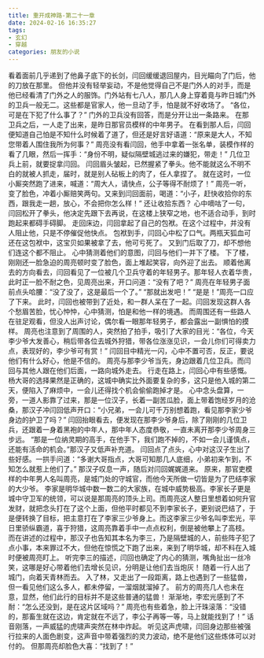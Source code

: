 ```yaml
---
title: 重开成神路-第二十一章
date: 2024-02-16 16:35:27
tags:
- 玄幻
- 穿越
categories: 朋友的小说
---
```

看着面前几乎递到了他鼻子底下的长剑，闫回缓缓退回屋内，目光瞄向了门后，他的刀放在那里。
但他并没有轻举妄动，不是他觉得自己不是门外人的对手，而是他已经看清了门外之人的服饰。门外站有七八人，那几人身上穿着竟与昨日城门外的卫兵一般无二。这些都是官家人，他一旦动了手，怕是就不好收场了。
“各位，可是在下犯了什么事了？”
门外的卫兵没有回答，而是分开让出一条路来。
在那卫兵之后，一人走了出来，是昨日那官员模样的中年男子。
在看到那人后，闫回便知道自己怕是不知什么时候着了道了，但还是好言好语道：“原来是大人，不知您带着人围住我所为何事？”
周亮没有看闫回，他手中拿着一张名单，装模作样的看了几眼，然后一挥手：“身份不明，疑似隔壁城逃过来的嫌犯，带走！”
几位卫兵上前，就要捉拿闫回。
闫回眉头皱起，已然握紧了拳头。他不能就这么不明不白的就被人抓走，届时，就是别人砧板上的肉了，任人拿捏了。
就在这时，一位小厮突然跑了进来，喊道：“周大人，请快点，公子等得不耐烦了！”
周亮一听，变了脸色，冲着小厮赔笑两句。又来到闫回面前，喝道：“小子，赶快收拾你的东西，跟我走一趟，放心，不会把你怎么样！”
还让收拾东西？
心中嘀咕了一句，闫回松开了拳头，他决定先跟下去再说，在这楼上狭窄之地，也不适合动手，到时跑起来都碍手碍脚。
走回床边，闫回拿起了自己的包袱。在这个过程中，并没有人阻止他，只是不停催促他快点。
包袱到手，闫回心中松了口气。两瓶天狐血可还在这包袱中，这宝贝如果被拿了去，他可亏死了。
又到门后取了刀，却不想他们连这个都不阻止。
心中猜测着他们的意图，闫回与他们一并下了楼。
下了楼，刚刚还一脸急迫的周亮顿时变了脸色，面上堆起笑容，向外迎了出去。
顺着他离去的方向看去，闫回看见了一位被几个卫兵守着的年轻男子。那年轻人衣着华贵，此时正一脸不耐之色，见周亮出来，开口问道：“没有了吧？”
周亮在年轻男子面前点头哈腰：“没了没了，这是最后一个了。”
“那就出发吧！”
“是是！”周亮一口应了下来。
此时，闫回也被带到了近处，和一群人呆在了一起。闫回发现这群人各个愁眉苦脸，忧心忡忡，心中猜测，怕是和他一样的境遇。
而周围还有一些路人在驻足观看，但没人出声讨论，偶尔看一眼那年轻男子，都会露出一副惧怕的摸样。
周亮也注意到了周围的人，突然拍了拍手，吸引了大家的目光：“各位，今天李少爷大发善心，稍后带各位去城外狩猎，带各位涨涨见识，一会儿你们可得卖力点，表现好的，李少爷可有赏！”
闫回目中精光一闪，心中不置可否，反正，要说他们有什么好心，他是不信的。
周亮与那李少爷当先，身边跟着几位卫兵。而闫回与其他人跟在他们后面，一路向城外走去。
行走在路上，闫回心中有些感慨。杨大哥的选择果然是正确的，这城中确实比外面要复杂的多，这只是他入城的第二天，便陷入了麻烦中，一会儿还得找个机会偷偷跑掉才是。
心中念头盘算，一旁，一道人影靠了过来，那是一位汉子，长着一副苦瓜脸，面上带着饱经岁月的沧桑，那汉子冲闫回低声开口：“小兄弟，一会儿可千万别想着跑，看见那李家少爷身边的护卫了吗？”
闫回抬眼看去，便发现在那李少爷身后，除了刚刚的几位卫兵，还跟着一身着黑袍的中年人，那中年人态度恭敬，一直未离开那李少爷周身三步远。
“那是一位纳灵期的高手，在他手下，我们跑不掉的，不如一会儿谨慎点，还能有活命的机会。”那汉子又低声补充道。
闫回点了点头，心中对这汉子生出了些好感。一拱手问道：“多谢大哥指点，大哥可知那几人底细，小弟初来乍到，不知怎么就惹上他们了。”
那汉子叹息一声，随后对闫回娓娓道来。
原来，那官吏模样的中年男人名叫周亮，是城门处的守城官，而他今天所做一切皆是为了巴结李家的大少爷。
李家是明华城中数一数二的大家族，在城中威势极高。李家长子更是城中守卫军的统领，可以说是那周亮的顶头上司。而周亮这人整日里想着如何升官发财，就把念头打在了这个上面，但他平时都见不到李家长子，更别说巴结了，于是便转换了目标，把主意打在了李家三少爷身上。而这李家三少爷名叫李宏光，平日里骄纵霸道，喜于狩猎，这周亮靠着手中一点点权利，倒是被他攀上了高枝。
而在讲述的过程中，那汉子也告知其本名为李三，乃是隔壁城的人，前些阵子犯了点小事，本来罪过不大，但他在惊慌之下跑了出来，来到了明华城，却不料在入城时便被周亮盯上。
听完李三的描述，闫回也确定了内心的猜测，嘴角扯出一丝冷笑，这哪是好心带着他们去增长见识，分明是让他们去当炮灰！
随着一行人出了城门，向着天青林而去。
入了林，又走出了一段距离，路上也遇到了一些猛兽，但一看见他们这么多人，都未停留，一溜烟就溜掉了。
前方的周亮几人也未在意，显然，他们此行的目标并不是这些普通的猛兽！
渐渐地，李宏光感到了不耐：“怎么还没到，是在这片区域吗？”
周亮也有些着急，脸上汗珠滚落：“没错的，那畜生就在这边，肯定就在不远了，李公子再等一等，马上就能找到了！”
话音刚落，一声威猛的虎啸声突然在林中炸起。
听见这声虎啸，闫回身边那些被强行拉来的人面色剧变，这声音中带着强烈的灵力波动，绝不是他们这些炼体可以对付的。
但那周亮却脸色大喜：“找到了！”